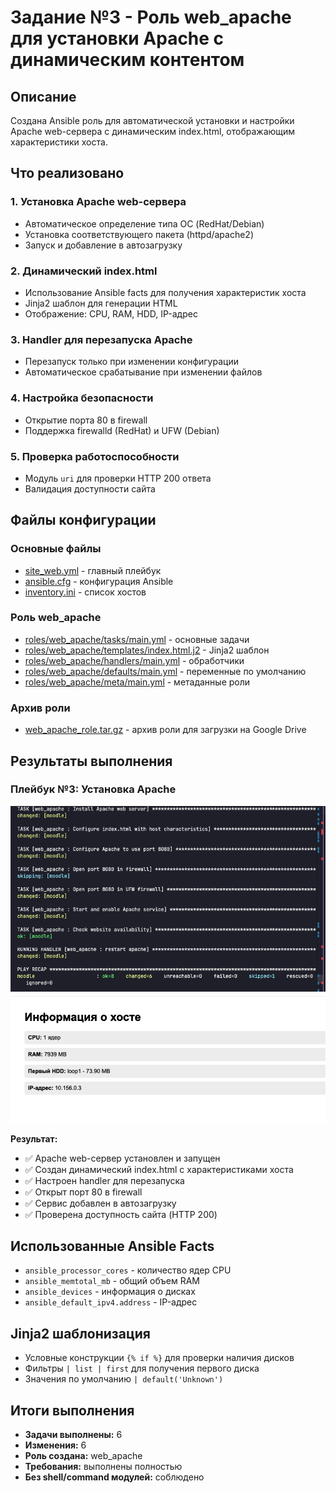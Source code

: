 # Задание №3 - Роль web_apache для установки Apache с динамическим контентом

## Описание
Создана Ansible роль для автоматической установки и настройки Apache web-сервера с динамическим index.html, отображающим характеристики хоста.

## Что реализовано

### 1. Установка Apache web-сервера
- Автоматическое определение типа ОС (RedHat/Debian)
- Установка соответствующего пакета (httpd/apache2)
- Запуск и добавление в автозагрузку

### 2. Динамический index.html
- Использование Ansible facts для получения характеристик хоста
- Jinja2 шаблон для генерации HTML
- Отображение: CPU, RAM, HDD, IP-адрес

### 3. Handler для перезапуска Apache
- Перезапуск только при изменении конфигурации
- Автоматическое срабатывание при изменении файлов

### 4. Настройка безопасности
- Открытие порта 80 в firewall
- Поддержка firewalld (RedHat) и UFW (Debian)

### 5. Проверка работоспособности
- Модуль `uri` для проверки HTTP 200 ответа
- Валидация доступности сайта

## Файлы конфигурации

### Основные файлы
- [site_web.yml](./site_web.yml) - главный плейбук
- [ansible.cfg](./ansible.cfg) - конфигурация Ansible
- [inventory.ini](./inventory.ini) - список хостов

### Роль web_apache
- [roles/web_apache/tasks/main.yml](./roles/web_apache/tasks/main.yml) - основные задачи
- [roles/web_apache/templates/index.html.j2](./roles/web_apache/templates/index.html.j2) - Jinja2 шаблон
- [roles/web_apache/handlers/main.yml](./roles/web_apache/handlers/main.yml) - обработчики
- [roles/web_apache/defaults/main.yml](./roles/web_apache/defaults/main.yml) - переменные по умолчанию
- [roles/web_apache/meta/main.yml](./roles/web_apache/meta/main.yml) - метаданные роли

### Архив роли
- [web_apache_role.tar.gz](./web_apache_role.tar.gz) - архив роли для загрузки на Google Drive

## Результаты выполнения

### Плейбук №3: Установка Apache
![Плейбук 3.1](./Playbook_3_1.png)
![Плейбук 3.2](./Playbook_3_2.png)

**Результат:** 
- ✅ Apache web-сервер установлен и запущен
- ✅ Создан динамический index.html с характеристиками хоста
- ✅ Настроен handler для перезапуска
- ✅ Открыт порт 80 в firewall
- ✅ Сервис добавлен в автозагрузку
- ✅ Проверена доступность сайта (HTTP 200)

## Использованные Ansible Facts
- `ansible_processor_cores` - количество ядер CPU
- `ansible_memtotal_mb` - общий объем RAM
- `ansible_devices` - информация о дисках
- `ansible_default_ipv4.address` - IP-адрес

## Jinja2 шаблонизация
- Условные конструкции `{% if %}` для проверки наличия дисков
- Фильтры `| list | first` для получения первого диска
- Значения по умолчанию `| default('Unknown')`

## Итоги выполнения
- **Задачи выполнены:** 6
- **Изменения:** 6
- **Роль создана:** web_apache
- **Требования:** выполнены полностью
- **Без shell/command модулей:** соблюдено




